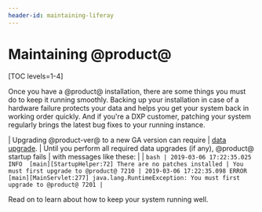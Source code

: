```yaml
---
header-id: maintaining-liferay
---
```


# Maintaining @product@

[TOC levels=1-4]

Once you have a @product@ installation, there are some things you must do to
keep it running smoothly. Backing up your installation in case of a hardware
failure protects your data and helps you get your system back in working order
quickly. And if you're a DXP customer, patching your system regularly brings the
latest bug fixes to your running instance.

| Upgrading @product-ver@ to a new GA version can require
| [data upgrade](/docs/7-2/deploy/-/knowledge_base/d/upgrading-to-product-ver).
| Until you perform all required data upgrades (if any), @product@ startup fails
| with messages like these:
| 
| ```bash
| 2019-03-06 17:22:35.025 INFO  [main][StartupHelper:72] There are no patches installed
| You must first upgrade to @product@ 7210
| 2019-03-06 17:22:35.098 ERROR [main][MainServlet:277] java.lang.RuntimeException: You must first upgrade to @product@ 7201
| ```

Read on to learn about how to keep your system running well. 
